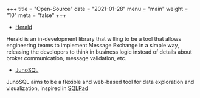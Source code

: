 +++
title = "Open-Source"
date = "2021-01-28"
menu = "main"
weight = "10"
meta = "false"
+++

* [Herald](https://hexdocs.pm/herald/1-quick-start.html)

Herald is an in-development library that willing to be a tool that allows engineering teams to implement Message Exchange in a simple way, releasing the developers to think in business logic instead of details about broker communication, message validation, etc.

* [JunoSQL](http://junosql.github.io/)

JunoSQL aims to be a flexible and web-based tool for data exploration and visualization, inspired in [SQLPad](https://sqlpad.github.io/sqlpad/)
